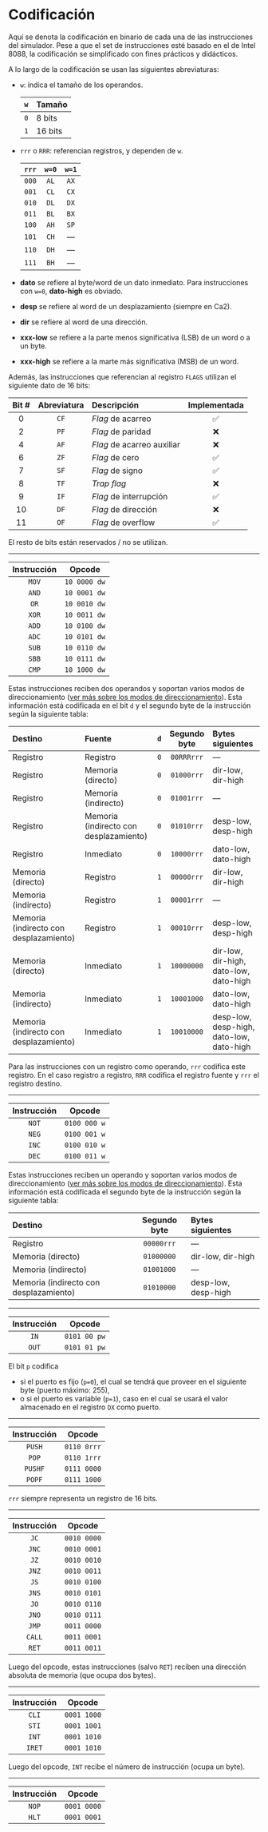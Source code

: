 # Codificación

Aquí se denota la codificación en binario de cada una de las instrucciones del simulador. Pese a que el set de instrucciones esté basado en el de Intel 8088, la codificación se simplificado con fines prácticos y didácticos.

A lo largo de la codificación se usan las siguientes abreviaturas:

- `w`: indica el tamaño de los operandos.

  | `w` | Tamaño  |
  | :-: | :------ |
  | `0` | 8 bits  |
  | `1` | 16 bits |

- `rrr` o `RRR`: referencian registros, y dependen de `w`.

  | `rrr` | `w=0` | `w=1` |
  | :---: | :---: | :---: |
  | `000` | `AL`  | `AX`  |
  | `001` | `CL`  | `CX`  |
  | `010` | `DL`  | `DX`  |
  | `011` | `BL`  | `BX`  |
  | `100` | `AH`  | `SP`  |
  | `101` | `CH`  |   —   |
  | `110` | `DH`  |   —   |
  | `111` | `BH`  |   —   |

- **dato** se refiere al byte/word de un dato inmediato. Para instrucciones con `w=0`, **dato-high** es obviado.
- **desp** se refiere al word de un desplazamiento (siempre en Ca2).
- **dir** se refiere al word de una dirección.
- **xxx-low** se refiere a la parte menos significativa (LSB) de un word o a un byte.
- **xxx-high** se refiere a la marte más significativa (MSB) de un word.

Además, las instrucciones que referencian al registro `FLAGS` utilizan el siguiente dato de 16 bits:

| Bit # | Abreviatura | Descripción                |    Implementada    |
| :---: | :---------: | :------------------------- | :----------------: |
|   0   |    `CF`     | _Flag_ de acarreo          | :white_check_mark: |
|   2   |    `PF`     | _Flag_ de paridad          |        :x:         |
|   4   |    `AF`     | _Flag_ de acarreo auxiliar |        :x:         |
|   6   |    `ZF`     | _Flag_ de cero             | :white_check_mark: |
|   7   |    `SF`     | _Flag_ de signo            | :white_check_mark: |
|   8   |    `TF`     | _Trap flag_                |        :x:         |
|   9   |    `IF`     | _Flag_ de interrupción     | :white_check_mark: |
|  10   |    `DF`     | _Flag_ de dirección        |        :x:         |
|  11   |    `OF`     | _Flag_ de overflow         | :white_check_mark: |

El resto de bits están reservados / no se utilizan.

<!--
Nota: como regla general, el segundo byte cumple la siguiente característica:

tt mmm rrr

tt es 00 si la fuente es un registro
      01 si la fuente es una celda de memoria
      10 si la fuente es un valor inmediato

mmm representa el modo en el que se expresa la dirección de memoria
      000 si es directo
      001 si es indirecto
      010 si es indirecto con desplazamiento

rrr representa el registro utilizado
-->

---

| Instrucción |    Opcode    |
| :---------: | :----------: |
|    `MOV`    | `10 0000 dw` |
|    `AND`    | `10 0001 dw` |
|    `OR`     | `10 0010 dw` |
|    `XOR`    | `10 0011 dw` |
|    `ADD`    | `10 0100 dw` |
|    `ADC`    | `10 0101 dw` |
|    `SUB`    | `10 0110 dw` |
|    `SBB`    | `10 0111 dw` |
|    `CMP`    | `10 1000 dw` |

Estas instrucciones reciben dos operandos y soportan varios modos de direccionamiento ([ver más sobre los modos de direccionamiento](../como-usar/modos-de-direccionamiento.md)). Esta información está codificada en el bit `d` y el segundo byte de la instrucción según la siguiente tabla:

| Destino                                | Fuente                                 | `d` | Segundo byte | Bytes siguientes                         |
| :------------------------------------- | :------------------------------------- | :-: | :----------: | :--------------------------------------- |
| Registro                               | Registro                               | `0` |  `00RRRrrr`  | —                                        |
| Registro                               | Memoria (directo)                      | `0` |  `01000rrr`  | dir-low, dir-high                        |
| Registro                               | Memoria (indirecto)                    | `0` |  `01001rrr`  | —                                        |
| Registro                               | Memoria (indirecto con desplazamiento) | `0` |  `01010rrr`  | desp-low, desp-high                      |
| Registro                               | Inmediato                              | `0` |  `10000rrr`  | dato-low, dato-high                      |
| Memoria (directo)                      | Registro                               | `1` |  `00000rrr`  | dir-low, dir-high                        |
| Memoria (indirecto)                    | Registro                               | `1` |  `00001rrr`  | —                                        |
| Memoria (indirecto con desplazamiento) | Registro                               | `1` |  `00010rrr`  | desp-low, desp-high                      |
| Memoria (directo)                      | Inmediato                              | `1` |  `10000000`  | dir-low, dir-high, dato-low, dato-high   |
| Memoria (indirecto)                    | Inmediato                              | `1` |  `10001000`  | dato-low, dato-high                      |
| Memoria (indirecto con desplazamiento) | Inmediato                              | `1` |  `10010000`  | desp-low, desp-high, dato-low, dato-high |

Para las instrucciones con un registro como operando, `rrr` codifica este registro. En el caso registro a registro, `RRR` codifica el registro fuente y `rrr` el registro destino.

---

| Instrucción |    Opcode    |
| :---------: | :----------: |
|    `NOT`    | `0100 000 w` |
|    `NEG`    | `0100 001 w` |
|    `INC`    | `0100 010 w` |
|    `DEC`    | `0100 011 w` |

Estas instrucciones reciben un operando y soportan varios modos de direccionamiento ([ver más sobre los modos de direccionamiento](../como-usar/modos-de-direccionamiento.md)). Esta información está codificada el segundo byte de la instrucción según la siguiente tabla:

| Destino                                | Segundo byte | Bytes siguientes    |
| :------------------------------------- | :----------: | :------------------ |
| Registro                               |  `00000rrr`  | —                   |
| Memoria (directo)                      |  `01000000`  | dir-low, dir-high   |
| Memoria (indirecto)                    |  `01001000`  | —                   |
| Memoria (indirecto con desplazamiento) |  `01010000`  | desp-low, desp-high |

---

| Instrucción |    Opcode    |
| :---------: | :----------: |
|    `IN`     | `0101 00 pw` |
|    `OUT`    | `0101 01 pw` |

El bit `p` codifica

- si el puerto es fijo (`p=0`), el cual se tendrá que proveer en el siguiente byte (puerto máximo: 255),
- o si el puerto es variable (`p=1`), caso en el cual se usará el valor almacenado en el registro `DX` como puerto.

---

| Instrucción |   Opcode    |
| :---------: | :---------: |
|   `PUSH`    | `0110 0rrr` |
|    `POP`    | `0110 1rrr` |
|   `PUSHF`   | `0111 0000` |
|   `POPF`    | `0111 1000` |

`rrr` siempre representa un registro de 16 bits.

---

| Instrucción |   Opcode    |
| :---------: | :---------: |
|    `JC`     | `0010 0000` |
|    `JNC`    | `0010 0001` |
|    `JZ`     | `0010 0010` |
|    `JNZ`    | `0010 0011` |
|    `JS`     | `0010 0100` |
|    `JNS`    | `0010 0101` |
|    `JO`     | `0010 0110` |
|    `JNO`    | `0010 0111` |
|    `JMP`    | `0011 0000` |
|   `CALL`    | `0011 0001` |
|    `RET`    | `0011 0011` |

Luego del opcode, estas instrucciones (salvo `RET`) reciben una dirección absoluta de memoria (que ocupa dos bytes).

---

| Instrucción |   Opcode    |
| :---------: | :---------: |
|    `CLI`    | `0001 1000` |
|    `STI`    | `0001 1001` |
|    `INT`    | `0001 1010` |
|   `IRET`    | `0001 1010` |

Luego del opcode, `INT` recibe el número de instrucción (ocupa un byte).

---

| Instrucción |   Opcode    |
| :---------: | :---------: |
|    `NOP`    | `0001 0000` |
|    `HLT`    | `0001 0001` |
